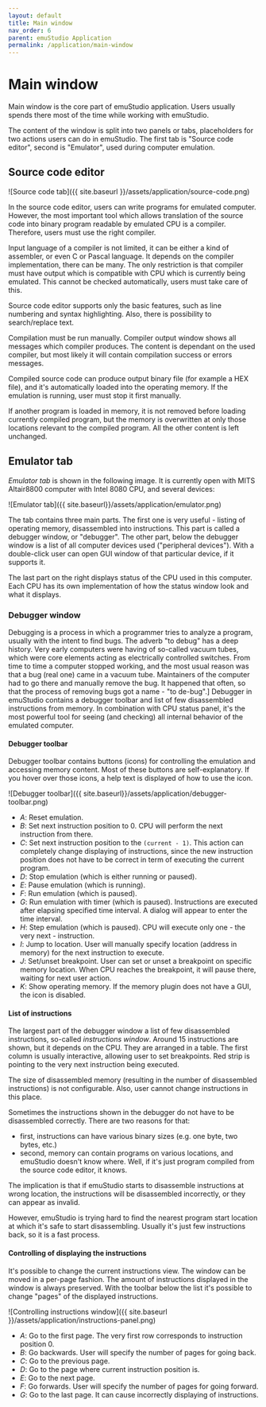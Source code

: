 ```yaml
---
layout: default
title: Main window
nav_order: 6
parent: emuStudio Application
permalink: /application/main-window
---
```


# Main window

Main window is the core part of emuStudio application. Users usually spends there most of the time while working with emuStudio.

The content of the window is split into two panels or tabs, placeholders for two actions users can do in emuStudio. The first tab is "Source code editor", second is "Emulator", used during computer
emulation.

## Source code editor

![Source code tab]({{ site.baseurl }}/assets/application/source-code.png)

In the source code editor, users can write programs for emulated computer. However, the most important tool which allows translation of the source code into binary program readable by emulated CPU is a compiler. Therefore, users must use the right compiler.

Input language of a compiler is not limited, it can be either a kind of assembler, or even C or Pascal language. It depends on the compiler implementation, there can be many. The only restriction
is that compiler must have output which is compatible with CPU which is currently being emulated. This cannot be checked automatically, users must take care of this.

Source code editor supports only the basic features, such as line numbering and syntax highlighting. Also, there is possibility to search/replace text.

Compilation must be run manually. Compiler output window shows all messages which compiler produces. The content is dependant on the used compiler, but most likely it will contain compilation success or
errors messages.

Compiled source code can produce output binary file (for example a HEX file), and it's automatically loaded into the operating memory. If the emulation is
running, user must stop it first manually.

If another program is loaded in memory, it is not removed before loading currently compiled program, but the memory is overwritten at only those locations relevant to the compiled program. All the other
content is left unchanged.

## Emulator tab

*Emulator tab* is shown in the following image. It is currently open with MITS Altair8800 computer with Intel 8080 CPU, and several devices:

![Emulator tab]({{ site.baseurl}}/assets/application/emulator.png)

The tab contains three main parts. The first one is very useful - listing of operating memory, disassembled into instructions. This part is called a debugger window, or "debugger". The other part, below the debugger window is a list of all computer devices used ("peripheral devices"). With a double-click user can open GUI window of that particular device, if it supports it.

The last part on the right displays status of the CPU used in this computer. Each CPU has its own implementation of how the status window look and what it displays.

### Debugger window

Debugging is a process in which a programmer tries to analyze a program, usually with the intent to find bugs. The adverb "to debug" has a deep history. Very early computers were having of so-called vacuum tubes, which were core elements acting as electrically controlled switches. From time to time a computer stopped working, and the most usual reason was that a bug (real one) came in a vacuum tube. Maintainers of the computer had to go there and manually remove the bug. It happened that often, so that the process of removing bugs got a name - "to de-bug".] Debugger in emuStudio contains
a debugger toolbar and list of few disassembled instructions from memory. In combination with CPU status panel, it's the most powerful tool for seeing (and checking) all internal behavior of the emulated computer.

#### Debugger toolbar

Debugger toolbar contains buttons (icons) for controlling the emulation and accessing memory content. Most of these buttons are self-explanatory. If you hover over those icons, a help text is displayed of how to use the icon.

![Debugger toolbar]({{ site.baseurl}}/assets/application/debugger-toolbar.png)

- *A*: Reset emulation.
- *B*: Set next instruction position to 0. CPU will perform the next instruction from there.
- *C*: Set next instruction position to the `(current - 1)`. This action can completely change displaying of instructions, since the new instruction position does not have to be correct in term of executing the current program.
- *D*: Stop emulation (which is either running or paused).
- *E*: Pause emulation (which is running).
- *F*: Run emulation (which is paused).
- *G*: Run emulation with timer (which is paused). Instructions are executed after elapsing specified time interval. A dialog will appear to enter the time interval.
- *H*: Step emulation (which is paused). CPU will execute only one - the very next - instruction.
- *I*: Jump to location. User will manually specify location (address in memory) for the next instruction to execute.
- *J*: Set/unset breakpoint. User can set or unset a breakpoint on specific memory location. When CPU reaches the breakpoint, it will pause there, waiting for next user action.
- *K*: Show operating memory. If the memory plugin does not have a GUI, the icon is disabled.

#### List of instructions

The largest part of the debugger window a list of few disassembled instructions, so-called *instructions window*. Around 15 instructions are shown, but it depends on the CPU. They are arranged in a table. The first column is usually interactive, allowing user to set breakpoints. Red strip is pointing to the very next instruction being executed.

The size of disassembled memory (resulting in the number of disassembled instructions) is not configurable. Also, user cannot change instructions in this place.

Sometimes the instructions shown in the debugger do not have to be disassembled correctly. There are two reasons for that:

- first, instructions can have various binary sizes (e.g. one byte, two bytes, etc.)
- second, memory can contain programs on various locations, and emuStudio doesn't know where. Well, if it's just program compiled from the source code editor, it knows.

The implication is that if emuStudio starts to disassemble instructions at wrong location, the instructions will be disassembled incorrectly, or they can appear as invalid.

However, emuStudio is trying hard to find the nearest program start location at which it's safe to start disassembling. Usually it's just few instructions back, so it is a fast process.

#### Controlling of displaying the instructions

It's possible to change the current instructions view. The window can be moved in a per-page fashion. The amount of instructions displayed in the window is always preserved. With the toolbar below the list it's possible to change "pages" of the displayed instructions.

![Controlling instructions window]({{ site.baseurl }}/assets/application/instructions-panel.png)

- *A*: Go to the first page. The very first row corresponds to instruction position 0.
- *B*: Go backwards. User will specify the number of pages for going back.
- *C*: Go to the previous page.
- *D*: Go to the page where current instruction position is.
- *E*: Go to the next page.
- *F*: Go forwards. User will specify the number of pages for going forward.
- *G*: Go to the last page. It can cause incorrectly displaying of instructions.
